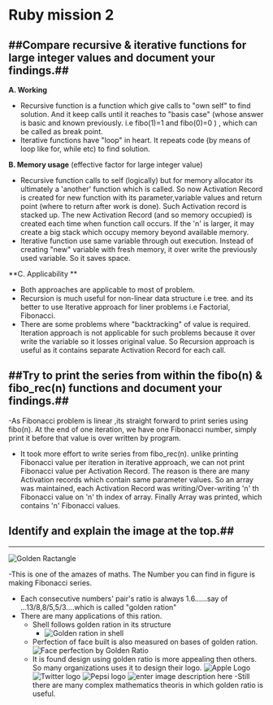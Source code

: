 Ruby mission 2
=======

##Compare recursive & iterative functions for large integer values and document your findings.##
-----
**A. Working**
- Recursive function is a function which give calls to "own self" to find solution. And it keep calls until it reaches to "basis case" (whose answer is basic and known previously. i.e fibo(1)=1 and fibo(0)=0 ) , which can be called as break point.
- Iterative functions have "loop" in heart. It repeats code (by means of loop like for, while etc) to find solution.

**B. Memory usage** (effective factor for large integer value)
- Recursive function calls to self (logically) but  for memory allocator its ultimately a 'another' function which is called. So now Activation Record is created for new function with its parameter,variable values and return point (where to return after work is done). Such Activation record is stacked up. The new Activation Record (and so memory occupied) is created each time when function call occurs. If the 'n' is larger, it may create a big stack which occupy memory beyond available memory.
- Iterative function use same variable through out execution. Instead of creating "new" variable with fresh memory, it over write the previously used variable. So it saves space.

**C. Applicability **
- Both approaches are applicable to most of problem. 
- Recursion is much useful for non-linear data structure i.e tree. and its better to use Iterative approach for liner problems i.e Factorial,  Fibonacci.
- There are some problems where "backtracking" of value is required. Iteration approach is not applicable for such problems because it over write the variable so it losses original value. So Recursion approach is useful as it contains separate Activation Record for each call. 

##Try to print the series from within the fibo(n) & fibo_rec(n) functions and document your findings.##
----
-As Fibonacci problem is linear ,its straight forward to print series using fibo(n). At the end of one iteration, we have one Fibonacci number, simply print it before that value is over written by program. 
- It took more effort to write series from fibo_rec(n). unlike printing Fibonacci value per iteration in iterative approach, we can not print Fibonacci value per Activation Record. The reason is there are many Activation records which contain same parameter values. So an array was maintained, each Activation Record was writing/Over-writing 'n' th Fibonacci value on 'n' th index of array. Finally Array was printed, which contains 'n' Fibonacci values. 

## Identify and explain the image at the top.##
----
![Golden Ractangle][1]


  -This is one of the amazes of maths. The Number you can find in figure is making Fibonacci series.  
  - Each consecutive numbers' pair's ratio is always 1.6......say of ...13/8,8/5,5/3....which is called "golden ration"
  - There are many applications of this ration. 
      - Shell follows golden ration in its structure
          - ![Golden ration in shell][2]
      - Perfection of face built is also measured on bases of golden ration.
      ![Face perfection by Golden Ratio][3]
      - It is found design using golden ratio is more appealing then others. So many organizations uses it to design their logo.
      ![Apple Logo][4]
      ![Twitter logo][5]
      ![Pepsi logo][6]
      ![enter image description here][7]
-Still there are many complex mathematics theoris in which golden ratio is useful.

  [1]: https://camo.githubusercontent.com/a777f70f50dca96fdd3bd036135255d122148e0d/687474703a2f2f666330352e64657669616e746172742e6e65742f667337302f662f323031322f3131362f342f312f6669626f6e616363695f73706972616c5f62795f686f7034312d6434786e61326e2e6a7067
  [2]: http://worldtruth.tv/wp-content/uploads/2011/10/44136-sea_shells.jpg
  [3]: http://sciencepenguin.com/wp-content/uploads/2013/07/mona-lisa-golden-ratio.jpg
  [4]: http://www.banskt.com/blog/wp-content/uploads/2011/07/apple_logo_golden_ratio.png
  [5]: http://inventikasolutions.com/wp-content/uploads/2012/09/larrybird-11.jpg
  [6]: http://www.graphicdesign.com/wp-content/uploads/2013/07/golden-ratio08.jpg
  [7]: http://www.maltekoeditz.com/wp-content/uploads/2011/07/icloud-logo.jpeg